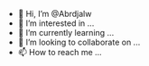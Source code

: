 - 👋 Hi, I’m @Abrdjalw
- 👀 I’m interested in ...
- 🌱 I’m currently learning ...
- 💞️ I’m looking to collaborate on ...
- 📫 How to reach me ...

<!---
Abrdjalw/Abrdjalw is a ✨ special ✨ repository because its `README.md` (this file) appears on your GitHub profile.
You can click the Preview link to take a look at your changes.
--->
